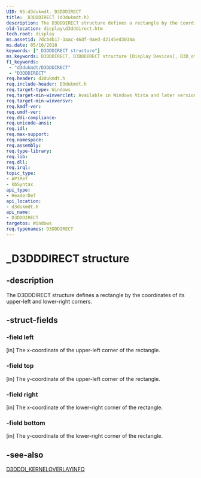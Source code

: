 ```yaml
---
UID: NS:d3dukmdt._D3DDDIRECT
title: _D3DDDIRECT (d3dukmdt.h)
description: The D3DDDIRECT structure defines a rectangle by the coordinates of its upper-left and lower-right corners.
old-location: display\d3dddirect.htm
tech.root: display
ms.assetid: 7dcb4b17-3aac-46df-9aed-d2145ed3034a
ms.date: 05/10/2018
keywords: ["_D3DDDIRECT structure"]
ms.keywords: D3DDDIRECT, D3DDDIRECT structure [Display Devices], D3D_other_Structs_0b4f8354-6a1e-49fa-85aa-681b20e7d072.xml, _D3DDDIRECT, d3dukmdt/D3DDDIRECT, display.d3dddirect
f1_keywords:
 - "d3dukmdt/D3DDDIRECT"
 - "D3DDDIRECT"
req.header: d3dukmdt.h
req.include-header: D3dukmdt.h
req.target-type: Windows
req.target-min-winverclnt: Available in Windows Vista and later versions of the Windows operating systems.
req.target-min-winversvr: 
req.kmdf-ver: 
req.umdf-ver: 
req.ddi-compliance: 
req.unicode-ansi: 
req.idl: 
req.max-support: 
req.namespace: 
req.assembly: 
req.type-library: 
req.lib: 
req.dll: 
req.irql: 
topic_type:
- APIRef
- kbSyntax
api_type:
- HeaderDef
api_location:
- d3dukmdt.h
api_name:
- D3DDDIRECT
targetos: Windows
req.typenames: D3DDDIRECT
---
```


# _D3DDDIRECT structure


## -description


The D3DDDIRECT structure defines a rectangle by the coordinates of its upper-left and lower-right corners.


## -struct-fields




### -field left

[in] The x-coordinate of the upper-left corner of the rectangle.


### -field top

[in] The y-coordinate of the upper-left corner of the rectangle.


### -field right

[in] The x-coordinate of the lower-right corner of the rectangle.


### -field bottom

[in] The y-coordinate of the lower-right corner of the rectangle.


## -see-also




<a href="https://docs.microsoft.com/windows-hardware/drivers/ddi/d3dukmdt/ns-d3dukmdt-_d3dddi_kerneloverlayinfo">D3DDDI_KERNELOVERLAYINFO</a>
 

 

